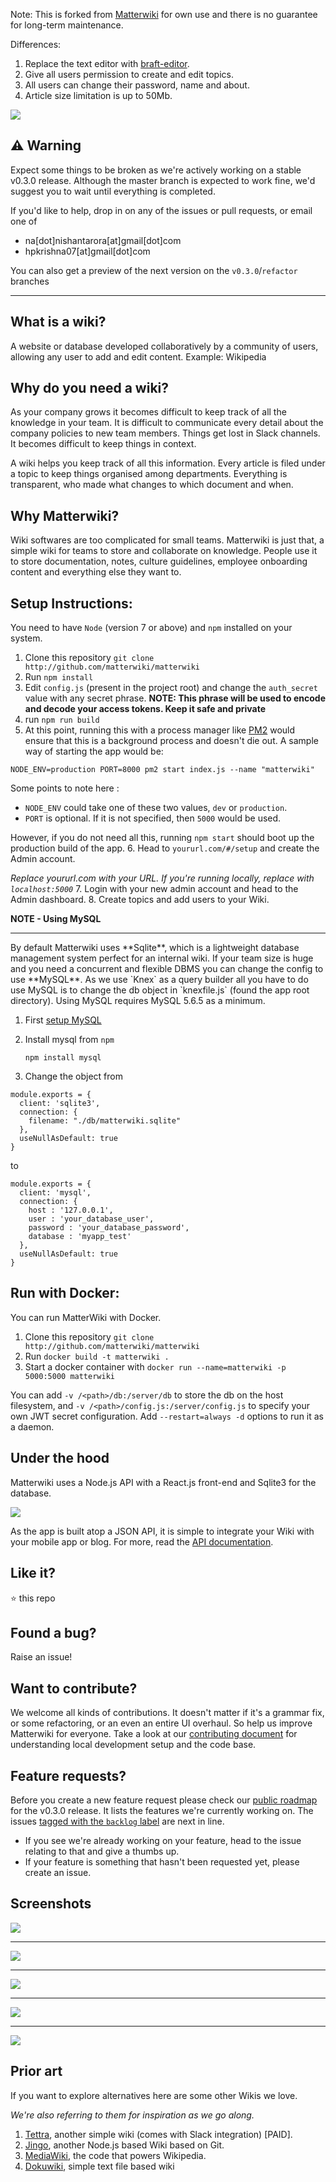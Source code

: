 Note: This is forked from [Matterwiki](https://github.com/Matterwiki/Matterwiki) for own use and there is no guarantee for long-term maintenance.

Differences:
1. Replace the text editor with [braft-editor](https://github.com/margox/braft-editor).
2. Give all users permission to create and edit topics.
3. All users can change their password, name and about.
4. Article size limitation is up to 50Mb.
<img src="https://github.com/Matterwiki/matterwiki.github.io/blob/master/assets/logo-header.png?raw=true" />

## :warning: Warning
Expect some things to be broken as we're actively working on a stable v0.3.0 release. Although the master branch is expected to work fine, we'd suggest you to wait until everything is completed. 

If you'd like to help, drop in on any of the issues or pull requests, or email one of

* na[dot]nishantarora[at]gmail[dot]com 
* hpkrishna07[at]gmail[dot]com

You can also get a preview of the next version on the `v0.3.0`/`refactor` branches

--------------------

## What is a wiki?
A website or database developed collaboratively by a community of users, allowing any user to add and edit content. Example: Wikipedia

## Why do you need a wiki?
As your company grows it becomes difficult to keep track of all the knowledge in your team. It is difficult to communicate every detail about the company policies to new team members. Things get lost in Slack channels. It becomes difficult to keep things in context.

A wiki helps you keep track of all this information. Every article is filed under a topic to keep things organised among departments. Everything is transparent, who made what changes to which document and when.

## Why Matterwiki?
Wiki softwares are too complicated for small teams. Matterwiki is just that, a simple wiki for teams to store and collaborate on knowledge.
People use it to store documentation, notes, culture guidelines, employee onboarding content and everything else they want to.


## Setup Instructions:

You need to have `Node` (version 7 or above) and `npm` installed on your system.

1. Clone this repository `git clone http://github.com/matterwiki/matterwiki`
2. Run `npm install`
3. Edit `config.js` (present in the project root) and change the `auth_secret` value with any secret phrase.
  **NOTE: This phrase will be used to encode and decode your access tokens. Keep it safe and private**
4. run `npm run build`
5. At this point, running this with a process manager like [PM2](http://pm2.keymetrics.io/) would ensure that this is a background process and doesn't die out.  A sample way of starting the app would be:

  ```
  NODE_ENV=production PORT=8000 pm2 start index.js --name "matterwiki"
  ```
  Some points to note here :
  * `NODE_ENV` could take one of these two values, `dev` or `production`. 
  * `PORT` is optional. If it is not specified, then `5000` would be used.
  
  However, if you do not need all this, running `npm start` should boot up the production build of the app.
6. Head to `yoururl.com/#/setup` and create the Admin account.

  _Replace yoururl.com with your URL. If you're running locally, replace with `localhost:5000`_
7. Login with your new admin account and head to the Admin dashboard.
8. Create topics and add users to your Wiki.


**NOTE - Using MySQL**
<hr/>
By default Matterwiki uses **Sqlite**, which is a lightweight database management system perfect for an internal wiki.
If your team size is huge and you need a concurrent and flexible DBMS you can change the config to use **MySQL**.
As we use `Knex` as a query builder all you have to do use MySQL is to change the db object in `knexfile.js` (found the app root directory). Using MySQL requires MySQL 5.6.5 as a minimum.

1. First [setup MySQL](http://dev.mysql.com/doc/mysql-getting-started/en/#mysql-getting-started-installing)

2. Install mysql from `npm`

   ```
   npm install mysql
   ```

3. Change the object from

```
module.exports = {
  client: 'sqlite3',
  connection: {
    filename: "./db/matterwiki.sqlite"
  },
  useNullAsDefault: true
}
```

to

```
module.exports = {
  client: 'mysql',
  connection: {
    host : '127.0.0.1',
    user : 'your_database_user',
    password : 'your_database_password',
    database : 'myapp_test'
  },
  useNullAsDefault: true
}
```

## Run with Docker:

You can run MatterWiki with Docker.

1. Clone this repository `git clone http://github.com/matterwiki/matterwiki`
2. Run `docker build -t matterwiki .`
3. Start a docker container with `docker run --name=matterwiki -p 5000:5000 matterwiki`

You can add `-v /<path>/db:/server/db` to store the db on the host filesystem, and `-v /<path>/config.js:/server/config.js`
to specify your own JWT secret configuration. Add `--restart=always -d` options to run it as a daemon.


## Under the hood

Matterwiki uses a Node.js API with a React.js front-end and Sqlite3 for the database.

<img src="https://github.com/Matterwiki/matterwiki.github.io/blob/master/assets/technologies.png?raw=true" />

As the app is built atop a JSON API, it is simple to integrate your Wiki with your mobile app or blog.
For more, read the [API documentation](https://github.com/matterwiki/matterwiki/blob/master/API.md).

## Like it?

:star: this repo

## Found a bug?

Raise an issue!

## Want to contribute?

We welcome all kinds of contributions. It doesn't matter if it's a grammar fix, or some refactoring, or an even an entire UI overhaul. So help us improve Matterwiki for everyone. Take a look at our [contributing document](https://github.com/Matterwiki/Matterwiki/blob/master/CONTRIBUTING.md) for understanding local development setup and the code base.

## Feature requests?

Before you create a new feature request please check our [public roadmap](https://github.com/Matterwiki/Matterwiki/projects/1) for the v0.3.0 release. It lists the features we're currently working on. The issues [tagged with the `backlog` label](https://github.com/Matterwiki/Matterwiki/issues?q=is%3Aissue+is%3Aopen+label%3Abacklog) are next in line. 

* If you see we're already working on your feature, head to the issue relating to that and give a thumbs up.
* If your feature is something that hasn't been requested yet, please create an issue.

## Screenshots

<img src="https://github.com/Matterwiki/matterwiki.github.io/blob/master/assets/screenshot1.png?raw=true" />
<hr/>
<img src="https://github.com/Matterwiki/matterwiki.github.io/blob/master/assets/screenshot2.png?raw=true" />
<hr/>
<img src="https://github.com/Matterwiki/matterwiki.github.io/blob/master/assets/screenshot3.png?raw=true" />
<hr/>
<img src="https://github.com/Matterwiki/matterwiki.github.io/blob/master/assets/screenshot4.png?raw=true" />
<hr/>

<img src="https://github.com/Matterwiki/matterwiki.github.io/blob/master/assets/footer-img.png?raw=true" />

## Prior art
If you want to explore alternatives here are some other Wikis we love.

*We're also referring to them for inspiration as we go along.*

1. [Tettra](https://tettra.co), another simple wiki (comes with Slack integration) [PAID].
2. [Jingo](https://github.com/claudioc/jingo), another Node.js based Wiki based on Git.
3. [MediaWiki](https://www.mediawiki.org/wiki/MediaWiki), the code that powers Wikipedia.
4. [Dokuwiki](https://www.dokuwiki.org/), simple text file based wiki
